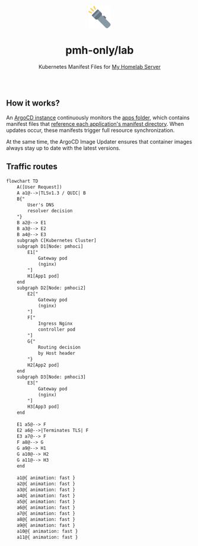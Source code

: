 <div align="center">

<img src="./docs/flashlight.svg" width="60px"/>

# pmh-only/lab
Kubernetes Manifest Files for [My Homelab Server](https://pmh.codes)

<br />
<br />
</div>

## How it works?
An [ArgoCD instance](https://argo.pmh.codes/) continuously monitors the [apps folder](https://github.com/pmh-only/lab/tree/main/apps), which contains manifest files that [reference each application's manifest directory](https://argo.pmh.codes/applications/argocd/apps).
When updates occur, these manifests trigger full resource synchronization.

At the same time, the ArgoCD Image Updater ensures that container images always stay up to date with the latest versions.

## Traffic routes
```mermaid
flowchart TD
    A([User Request])
    A a1@-->|TLSv1.3 / QUIC| B
    B{"
        User's DNS
        resolver decision
    "}
    B a2@--> E1
    B a3@--> E2
    B a4@--> E3
    subgraph C[Kubernetes Cluster]
    subgraph D1[Node: pmhoci]
        E1["
            Gateway pod
            (nginx)
        "]
        H1[App1 pod]
    end
    subgraph D2[Node: pmhoci2]
        E2["
            Gateway pod
            (nginx)
        "]
        F["
            Ingress Nginx
            controller pod
        "]
        G{"
            Routing decision
            by Host header
        "}
        H2[App2 pod]
    end
    subgraph D3[Node: pmhoci3]
        E3["
            Gateway pod
            (nginx)
        "]
        H3[App3 pod]
    end

    E1 a5@--> F
    E2 a6@-->|Terminates TLS| F
    E3 a7@--> F
    F a8@--> G
    G a9@--> H1
    G a10@--> H2
    G a11@--> H3
    end

    a1@{ animation: fast }
    a2@{ animation: fast }
    a3@{ animation: fast }
    a4@{ animation: fast }
    a5@{ animation: fast }
    a6@{ animation: fast }
    a7@{ animation: fast }
    a8@{ animation: fast }
    a9@{ animation: fast }
    a10@{ animation: fast }
    a11@{ animation: fast }
```
